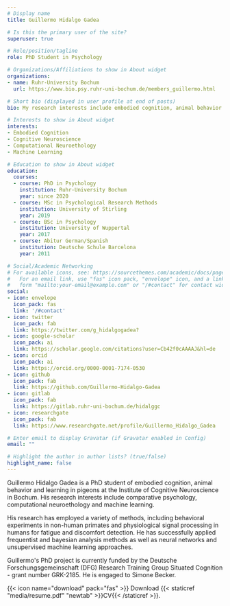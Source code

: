 ```yaml
---
# Display name
title: Guillermo Hidalgo Gadea

# Is this the primary user of the site?
superuser: true

# Role/position/tagline
role: PhD Student in Psychology

# Organizations/Affiliations to show in About widget
organizations:
- name: Ruhr-University Bochum
  url: https://www.bio.psy.ruhr-uni-bochum.de/members_guillermo.html

# Short bio (displayed in user profile at end of posts)
bio: My research interests include embodied cognition, animal behavior and learning.

# Interests to show in About widget
interests:
- Embodied Cognition
- Cognitive Neuroscience
- Computational Neuroethology
- Machine Learning

# Education to show in About widget
education:
  courses:
  - course: PhD in Psychology
    institution: Ruhr-University Bochum
    year: since 2020
  - course: MSc in Psychological Research Methods
    institution: University of Stirling
    year: 2019
  - course: BSc in Psychology
    institution: University of Wuppertal
    year: 2017
  - course: Abitur German/Spanish 
    institution: Deutsche Schule Barcelona
    year: 2011

# Social/Academic Networking
# For available icons, see: https://sourcethemes.com/academic/docs/page-builder/#icons
#   For an email link, use "fas" icon pack, "envelope" icon, and a link in the
#   form "mailto:your-email@example.com" or "/#contact" for contact widget.
social:
- icon: envelope
  icon_pack: fas
  link: '/#contact'
- icon: twitter
  icon_pack: fab
  link: https://twitter.com/g_hidalgogadea?
- icon: google-scholar
  icon_pack: ai
  link: https://scholar.google.com/citations?user=Cb42f0cAAAAJ&hl=de
- icon: orcid
  icon_pack: ai
  link: https://orcid.org/0000-0001-7174-0530
- icon: github
  icon_pack: fab
  link: https://github.com/Guillermo-Hidalgo-Gadea
- icon: gitlab
  icon_pack: fab
  link: https://gitlab.ruhr-uni-bochum.de/hidalggc
- icon: researchgate
  icon_pack: fab
  link: https://www.researchgate.net/profile/Guillermo_Hidalgo_Gadea

# Enter email to display Gravatar (if Gravatar enabled in Config)
email: ""

# Highlight the author in author lists? (true/false)
highlight_name: false
---
```

Guillermo Hidalgo Gadea is a PhD student of embodied cognition, animal behavior and learning in pigeons at the Institute of Cognitive Neuroscience in Bochum. His research interests include comparative psychology, computational neuroethology and machine learning.

His research has employed a variety of methods, including behavioral experiments in non-human primates and physiological signal processing in humans for fatigue and discomfort detection. He has successfully applied frequentist and bayesian analysis methods as well as neural networks and unsupervised machine learning approaches.

Guillermo's PhD project is currently funded by the Deutsche Forschungsgemeinschaft (DFG) Research Training Group Situated Cognition - grant number GRK-2185. He is engaged to Simone Becker.

{{< icon name="download" pack="fas" >}} Download {{< staticref "media/resume.pdf" "newtab" >}}CV{{< /staticref >}}.
